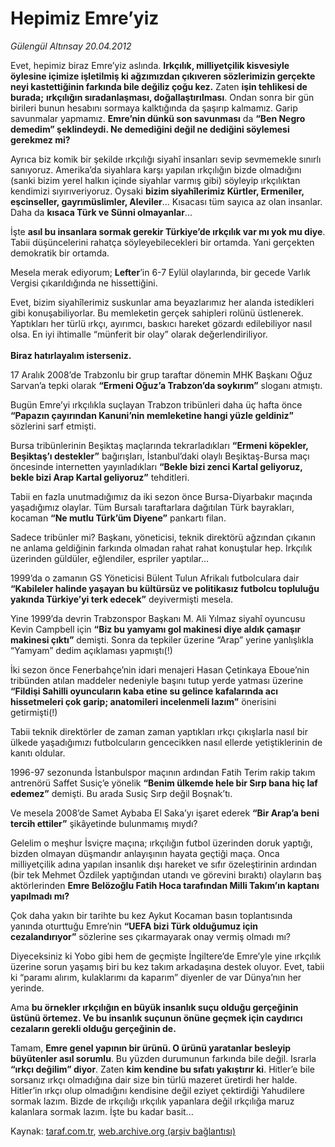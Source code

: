 # Hepimiz Emre’yiz

*Gülengül Altınsay 20.04.2012*

<div class="yazi"><p>Evet, hepimiz biraz Emre’yiz aslında. <b>Irkçılık, milliyetçilik kisvesiyle öylesine içimize işletilmiş ki ağzımızdan çıkıveren sözlerimizin gerçekte neyi kastettiğinin farkında bile değiliz çoğu kez.</b> Zaten <b>işin tehlikesi de burada;</b> <b>ırkçılığın sıradanlaşması, doğallaştırılması</b>. Ondan sonra bir gün birileri bunun hesabını sormaya kalktığında da şaşırıp kalmamız. Garip savunmalar yapmamız. <b>Emre’nin dünkü son savunması</b> da <b>“Ben Negro demedim” şeklindeydi. Ne demediğini değil ne dediğini söylemesi gerekmez mi? </b></p>
<p>Ayrıca biz komik bir şekilde ırkçılığı siyahî insanları sevip sevmemekle sınırlı sanıyoruz. Amerika’da siyahlara karşı yapılan ırkçılığın bizde olmadığını (sanki bizim yerel halkın içinde siyahlar varmış gibi) söyleyip ırkçılıktan kendimizi sıyırıveriyoruz. Oysaki <b>bizim siyahîlerimiz Kürtler, Ermeniler, eşcinseller, gayrımüslimler, Aleviler</b>... Kısacası tüm sayıca az olan insanlar. Daha da <b>kısaca Türk ve Sünni olmayanlar</b>...</p>
<p>İşte <b>asıl bu insanlara sormak gerekir Türkiye’de ırkçılık var mı yok mu diye</b>. Tabii düşüncelerini rahatça söyleyebilecekleri bir ortamda. Yani gerçekten demokratik bir ortamda.</p>
<p>Mesela merak ediyorum; <b>Lefter</b>’in 6-7 Eylül olaylarında, bir gecede Varlık Vergisi çıkarıldığında ne hissettiğini.</p>
<p>Evet, bizim siyahîlerimiz suskunlar ama beyazlarımız her alanda istedikleri gibi konuşabiliyorlar. Bu memleketin gerçek sahipleri rolünü üstlenerek. Yaptıkları her türlü ırkçı, ayırımcı, baskıcı hareket gözardı edilebiliyor nasıl olsa. En iyi ihtimalle “münferit bir olay” olarak değerlendiriliyor.<br/><br/><b>Biraz hatırlayalım isterseniz.</b></p>
<p>17 Aralık 2008’de Trabzonlu bir grup taraftar dönemin MHK Başkanı Oğuz Sarvan’a tepki olarak <b>“Ermeni Oğuz’a Trabzon’da soykırım”</b> sloganı atmıştı.</p>
<p>Bugün Emre’yi ırkçılıkla suçlayan Trabzon tribünleri daha üç hafta önce <b>“Papazın çayırından Kanuni’nin memleketine hangi yüzle geldiniz”</b> sözlerini sarf etmişti.</p>
<p>Bursa tribünlerinin Beşiktaş maçlarında tekrarladıkları <b>“Ermeni köpekler, Beşiktaş’ı destekler”</b> bağırışları, İstanbul’daki olaylı Beşiktaş-Bursa maçı öncesinde internetten yayınladıkları <b>“Bekle bizi zenci Kartal geliyoruz, bekle bizi Arap Kartal geliyoruz”</b> tehditleri.</p>
<p>Tabii en fazla unutmadığımız da iki sezon önce Bursa-Diyarbakır maçında yaşadığımız olaylar. Tüm Bursalı taraftarlara dağıtılan Türk bayrakları, kocaman <b>“Ne mutlu Türk’üm Diyene”</b> pankartı filan. </p>
<p>Sadece tribünler mi? Başkanı, yöneticisi, teknik direktörü ağzından çıkanın ne anlama geldiğinin farkında olmadan rahat rahat konuştular hep. Irkçılık üzerinden güldüler, eğlendiler, espriler yaptılar...</p>
<p>1999’da o zamanın GS Yöneticisi Bülent Tulun Afrikalı futbolculara dair <b>“Kabileler halinde yaşayan bu kültürsüz ve politikasız futbolcu topluluğu yakında Türkiye’yi terk edecek”</b> deyivermişti mesela.</p>
<p>Yine 1999’da devrin Trabzonspor Başkanı M. Ali Yılmaz siyahî oyuncusu Kevin Campbell için <b>“Biz bu yamyamı gol makinesi diye aldık çamaşır makinesi çıktı”</b> demişti. Sonra da tepkiler üzerine “Arap” yerine yanlışlıkla “Yamyam” dedim açıklaması yapmıştı(!)</p>
<p>İki sezon önce Fenerbahçe’nin idari menajeri Hasan Çetinkaya Eboue’nin tribünden atılan maddeler nedeniyle başını tutup yerde yatması üzerine <b>“Fildişi Sahilli oyuncuların kaba etine su gelince kafalarında acı hissetmeleri çok garip; anatomileri incelenmeli lazım”</b> önerisini getirmişti(!)</p>
<p>Tabii teknik direktörler de zaman zaman yaptıkları ırkçı çıkışlarla nasıl bir ülkede yaşadığımızı futbolcuların gencecikken nasıl ellerde yetiştiklerinin de kanıtı oldular.</p>
<p>1996-97 sezonunda İstanbulspor maçının ardından Fatih Terim rakip takım antrenörü Saffet Susiç’e yönelik <b>“Benim ülkemde hele bir Sırp bana hiç laf edemez”</b> demişti. Bu arada Susiç Sırp değil Boşnak’tı.</p>
<p>Ve mesela 2008’de Samet Aybaba El Saka’yı işaret ederek <b>“Bir Arap’a beni tercih ettiler”</b> şikâyetinde bulunmamış mıydı?</p>
<p>Gelelim o meşhur İsviçre maçına; ırkçılığın futbol üzerinden doruk yaptığı, bizden olmayan düşmandır anlayışının hayata geçtiği maça. Onca milliyetçilik adına yapılan insanlık dışı hareket ve sıfır özeleştirinin ardından (bir tek Mehmet Özdilek yaptığından utandı ve görevini bıraktı) olayların baş aktörlerinden <b>Emre Belözoğlu Fatih Hoca tarafından Milli Takım’ın kaptanı yapılmadı mı?</b></p>
<p>Çok daha yakın bir tarihte bu kez Aykut Kocaman basın toplantısında yanında oturttuğu Emre’nin <b>“UEFA bizi Türk olduğumuz için cezalandırıyor”</b> sözlerine ses çıkarmayarak onay vermiş olmadı mı?</p>
<p>Diyeceksiniz ki Yobo gibi hem de geçmişte İngiltere’de Emre’yle yine ırkçılık üzerine sorun yaşamış biri bu kez takım arkadaşına destek oluyor. Evet, tabii ki “paramı alırım, kulaklarımı da kaparım” diyenler de var Dünya’nın her yerinde.</p>
<p>Ama <b>bu örnekler ırkçılığın en büyük insanlık suçu olduğu gerçeğinin üstünü örtemez. Ve bu insanlık suçunun önüne geçmek için caydırıcı cezaların gerekli olduğu gerçeğinin de.</b></p>
<p>Tamam, <b>Emre genel yapının bir ürünü. O ürünü yaratanlar besleyip büyütenler asıl sorumlu</b>. Bu yüzden durumunun farkında bile değil. Israrla <b>“ırkçı değilim” diyor</b>. Zaten <b>kim kendine bu sıfatı yakıştırır ki</b>. Hitler’e bile sorsanız ırkçı olmadığına dair size bin türlü mazeret üretirdi her halde. Hitler’in ırkçı olup olmadığını kendisine değil eziyet çektirdiği Yahudilere sormak lazım. Bizde de ırkçılığı ırkçılık yapanlara değil ırkçılığa maruz kalanlara sormak lazım. İşte bu kadar basit...</p>
</div>

Kaynak: [taraf.com.tr](http://www.taraf.com.tr/gulengul-altinsay/makale-hepimiz-emre-yiz.htm), [web.archive.org (arşiv bağlantısı)](http://web.archive.org/web/20130624073059/http://www.taraf.com.tr/gulengul-altinsay/makale-hepimiz-emre-yiz.htm)
